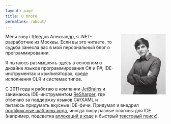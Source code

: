 ```yaml
---
layout: page
title: О блоге
permalink: /about/
---
```


<img style="float: right; width: 140px; margin-left: 20px; margin-bottom: 20px" src="/images/myself.jpg" width="140">

Меня зовут Шведов Александр, я .NET-разработчик из Москвы. Если вы это читаете, то судьба занесла вас в мой персональный блог о программировании.

Я пытаюсь размышлять здесь в основном о дизайне языков программирования C# и F#, IDE-инструментах и компиляторах, среде исполнения CLR и системах типов.

С 2011 года я работаю в компании [JetBrains](https://www.jetbrains.com/) и занимаюсь IDE-инструментом [ReSharper](https://www.jetbrains.com/resharper), где отвечаю за поддержку языков C#/XAML и пытаюсь придумать вкусные IDE-фичи. Придумал и внедрил [постфиксные шаблоны кода](https://github.com/controlflow/resharper-postfix), иногда пишу разные плагины для IDE (например, подсветка [аллокаций в коде](https://github.com/controlflow/resharper-heapview) и быстрый [текстовый поиск](https://github.com/controlflow/resharper-gotoword)).

